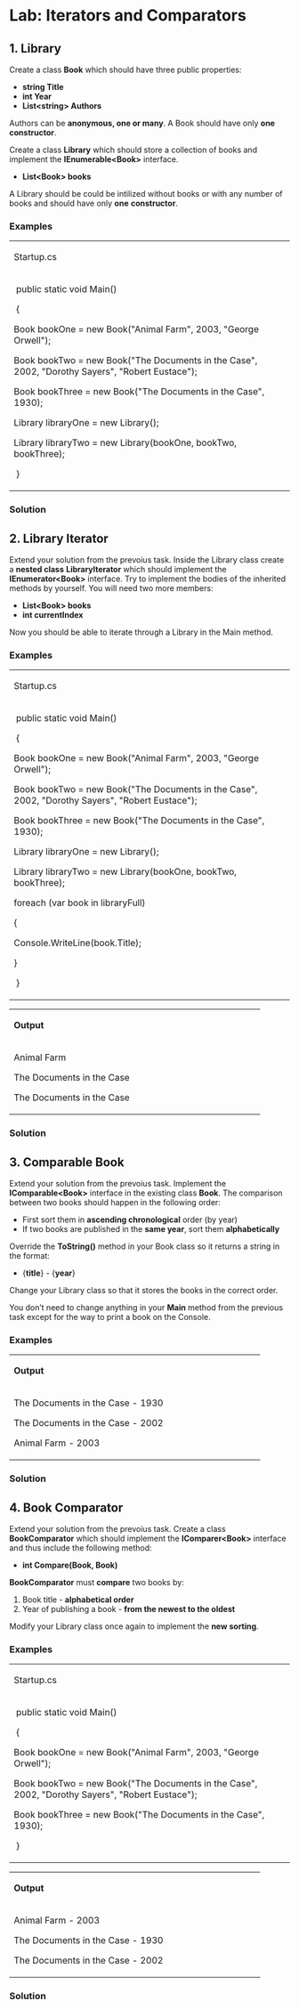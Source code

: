 <h1>Lab: Iterators and Comparators</h1>
<h2>1. Library</h2>
<p>Create a class <strong>Book</strong> which should have three public properties:</p>
<ul>
<li><strong>string Title</strong></li>
<li><strong>int Year</strong></li>
<li><strong>List&lt;string&gt; Authors</strong></li>
</ul>
<p>Authors can be <strong>anonymous, one or many</strong>. A Book should have only <strong>one</strong> <strong>constructor</strong>.</p>
<p>Create a class <strong>Library</strong> which should store a collection of books and implement the <strong>IEnumerable&lt;Book&gt;</strong> interface.</p>
<ul>
<li><strong>List&lt;Book&gt;</strong><strong> books</strong></li>
</ul>
<p>A Library should be could be intilized without books or with any number of books and should have only <strong>one</strong> <strong>constructor</strong>.</p>
<h3>Examples</h3>
<table width="0">
<tbody>
<tr>
<td width="709">
<p>Startup.cs</p>
</td>
</tr>
<tr>
<td width="709">
<p>&nbsp;public static void Main()</p>
<p>&nbsp;{</p>
<p> Book bookOne = new Book("Animal Farm", 2003, "George Orwell");</p>
<p> Book bookTwo = new Book("The Documents in the Case", 2002, "Dorothy Sayers", "Robert Eustace");</p>
<p> Book bookThree = new Book("The Documents in the Case", 1930);</p>
<p> Library libraryOne = new Library();</p>
<p> Library libraryTwo = new Library(bookOne, bookTwo, bookThree);</p>
<p>&nbsp;}</p>
</td>
</tr>
</tbody>
</table>
<h3>Solution</h3>
<h2>2. Library Iterator</h2>
<p>Extend your solution from the prevoius task. Inside the Library class create a <strong>nested class</strong> <strong>LibraryIterator</strong> which should implement the <strong>IEnumerator&lt;Book&gt;</strong> interface. Try to implement the bodies of the inherited methods by yourself. You will need two more members:</p>
<ul>
<li><strong>List&lt;Book&gt; books</strong></li>
<li><strong>int currentIndex</strong></li>
</ul>
<p>Now you should be able to iterate through a Library in the Main method.</p>
<h3>Examples</h3>
<table width="0">
<tbody>
<tr>
<td width="709">
<p>Startup.cs</p>
</td>
</tr>
<tr>
<td width="709">
<p>&nbsp;public static void Main()</p>
<p>&nbsp;{</p>
<p> Book bookOne = new Book("Animal Farm", 2003, "George Orwell");</p>
<p> Book bookTwo = new Book("The Documents in the Case", 2002, "Dorothy Sayers", "Robert Eustace");</p>
<p> Book bookThree = new Book("The Documents in the Case", 1930);</p>
<p> Library libraryOne = new Library();</p>
<p> Library libraryTwo = new Library(bookOne, bookTwo, bookThree);</p>
<p> foreach (var book in libraryFull)</p>
<p> {</p>
<p> Console.WriteLine(book.Title);</p>
<p> }</p>
<p>&nbsp;}</p>
</td>
</tr>
</tbody>
</table>
<table width="0">
<tbody>
<tr>
<td width="435">
<p><strong>Output</strong></p>
</td>
</tr>
<tr>
<td width="435">
<p>Animal Farm</p>
<p>The Documents in the Case</p>
<p>The Documents in the Case</p>
</td>
</tr>
</tbody>
</table>
<h3>Solution</h3>
<h2>3. Comparable Book</h2>
<p>Extend your solution from the prevoius task. Implement the <strong>IComparable&lt;Book&gt;</strong> interface in the existing class <strong>Book</strong>. The comparison between two books should happen in the following order:</p>
<ul>
<li>First sort them in <strong>ascending </strong><strong>chronological</strong> order (by year)</li>
<li>If two books are published in the <strong>same year</strong>, sort them <strong>alphabetically</strong></li>
</ul>
<p>Override the <strong>ToString()</strong> method in your Book class so it returns a string in the format:</p>
<ul>
<li>{<strong>title</strong>} - {<strong>year</strong>}</li>
</ul>
<p>Change your Library class so that it stores the books in the correct order.</p>
<p>You don&rsquo;t need to change anything in your <strong>Main</strong> method from the previous task except for the way to print a book on the Console.</p>
<h3>Examples</h3>
<table width="0">
<tbody>
<tr>
<td width="435">
<p><strong>Output</strong></p>
</td>
</tr>
<tr>
<td width="435">
<p>The Documents in the Case - 1930</p>
<p>The Documents in the Case - 2002</p>
<p>Animal Farm - 2003</p>
</td>
</tr>
</tbody>
</table>
<h3>Solution</h3>
<h2>4. Book Comparator</h2>
<p>Extend your solution from the prevoius task. Create a class <strong>BookComparator</strong> which should implement the <strong>IComparer&lt;Book&gt;</strong> interface and thus include the following method:</p>
<ul>
<li><strong>int Compare(Book, Book) </strong></li>
</ul>
<p><strong>BookComparator</strong> must <strong>compare</strong> two books by:</p>
<ol>
<li>Book title - <strong>alphabetical order</strong></li>
<li>Year of publishing a book - <strong>from the newest to the oldest</strong></li>
</ol>
<p>Modify your Library class once again to implement the <strong>new sorting</strong>.</p>
<h3>Examples</h3>
<table width="0">
<tbody>
<tr>
<td width="709">
<p>Startup.cs</p>
</td>
</tr>
<tr>
<td width="709">
<p>&nbsp;public static void Main()</p>
<p>&nbsp;{</p>
<p> Book bookOne = new Book("Animal Farm", 2003, "George Orwell");</p>
<p> Book bookTwo = new Book("The Documents in the Case", 2002, "Dorothy Sayers", "Robert Eustace");</p>
<p> Book bookThree = new Book("The Documents in the Case", 1930);</p>
<p> </p>
<p>&nbsp;}</p>
</td>
</tr>
</tbody>
</table>
<table width="0">
<tbody>
<tr>
<td width="435">
<p><strong>Output</strong></p>
</td>
</tr>
<tr>
<td width="435">
<p>Animal Farm - 2003</p>
<p>The Documents in the Case - 1930</p>
<p>The Documents in the Case - 2002</p>
</td>
</tr>
</tbody>
</table>
<h3>Solution</h3>